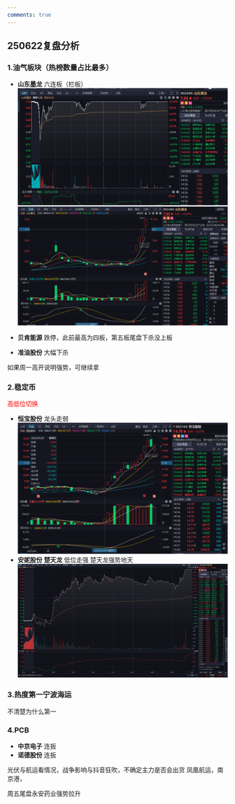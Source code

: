 ```yaml
---
comments: true
---
```

## 250622复盘分析

### 1.油气板块（热榜数量占比最多）

- **山东墨龙** 六连板（栏板）
![分时图](/assets/figures/daily/2025/06/06-22/1.png)
![日线图](/assets/figures/daily/2025/06/06-22/2.png)

- **贝肯能源** 跌停，此前最高为四板，第五板尾盘下杀没上板
- **准油股份** 大幅下杀

如果周一高开说明强势，可继续拿

### 2.稳定币  

<span style="color:red">高低位切换</span>

 - **恒宝股份** 龙头走弱
 ![分时图](/assets/figures/daily/2025/06/06-22/3.png)
 - **安妮股份**  **楚天龙** 低位走强
    楚天龙强势地天
![分时图](/assets/figures/daily/2025/06/06-22/4.png)

### 3.热度第一宁波海运
不清楚为什么第一

### 4.PCB

- **中京电子** 连扳
- **诺德股份** 连扳

光伏与航运看情况，战争影响与抖音狂吹，不确定主力是否会出货
凤凰航运，南京港，

周五尾盘永安药业强势拉升
  

